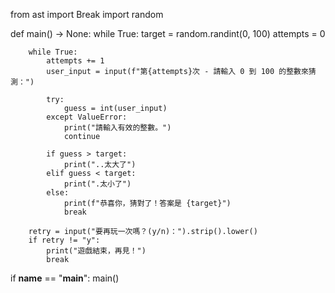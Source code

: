 from ast import Break
import random


def main() -> None:
    while True:
        target = random.randint(0, 100)
        attempts = 0

        while True:
            attempts += 1
            user_input = input(f"第{attempts}次 - 請輸入 0 到 100 的整數來猜測：")

            try:
                guess = int(user_input)
            except ValueError:
                print("請輸入有效的整數。")
                continue

            if guess > target:
                print("..太大了")
            elif guess < target:
                print(".太小了")
            else:
                print(f"恭喜你，猜對了！答案是 {target}")
                break

        retry = input("要再玩一次嗎？(y/n)：").strip().lower()
        if retry != "y":
            print("遊戲結束，再見！")
            break
           
if __name__ == "__main__":
    main()
